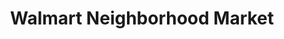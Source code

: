 ---
title: "Walmart Neighborhood Market"
url: /tucson/walmart-neighborhood-market-west-valencia-road/
shop: supermarket
---
